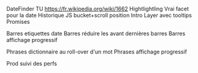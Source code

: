DateFinder TU
https://fr.wikipedia.org/wiki/1662
Hightlightling
Vrai facet pour la date
Historique JS bucket+scroll position
Intro Layer avec tooltips
Promises

Barres etiquettes date
Barres réduire les avant dernières barres
Barres affichage progressif

Phrases dictionnaire au roll-over d'un mot
Phrases affichage progressif

Prod suivi des perfs
